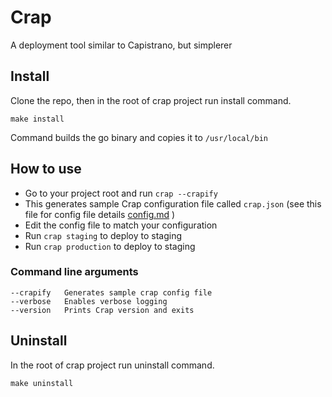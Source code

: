 # Crap

A deployment tool similar to Capistrano, but simplerer

## Install
Clone the repo, then in the root of crap project run install command.

`make install`

Command builds the go binary and copies it to `/usr/local/bin`

## How to use
- Go to your project root and run `crap --crapify`
- This generates sample Crap configuration file called `crap.json` (see this file for config file details [config.md](config.md) )
- Edit the config file to match your configuration
- Run `crap staging` to deploy to staging
- Run `crap production` to deploy to staging

### Command line arguments
```
--crapify   Generates sample crap config file
--verbose   Enables verbose logging
--version   Prints Crap version and exits
```

## Uninstall

In the root of crap project run uninstall command.

`make uninstall`